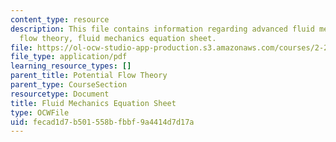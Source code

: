 ```yaml
---
content_type: resource
description: This file contains information regarding advanced fluid mechanics, potential
  flow theory, fluid mechanics equation sheet.
file: https://ol-ocw-studio-app-production.s3.amazonaws.com/courses/2-25-advanced-fluid-mechanics-fall-2013/fecad1d7b501558bfbbf9a4414d7d17a_MIT2_25F13_FormulaSheet.pdf
file_type: application/pdf
learning_resource_types: []
parent_title: Potential Flow Theory
parent_type: CourseSection
resourcetype: Document
title: Fluid Mechanics Equation Sheet
type: OCWFile
uid: fecad1d7-b501-558b-fbbf-9a4414d7d17a
---
```

